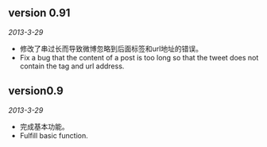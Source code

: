 version 0.91
------------
_2013-3-29_
+ 修改了串过长而导致微博忽略到后面标签和url地址的错误。
+ Fix a bug that the content of a post is too long so that the tweet does not contain the tag and url address.

version0.9
----------
_2013-3-29_
+ 完成基本功能。
+ Fulfill basic function.